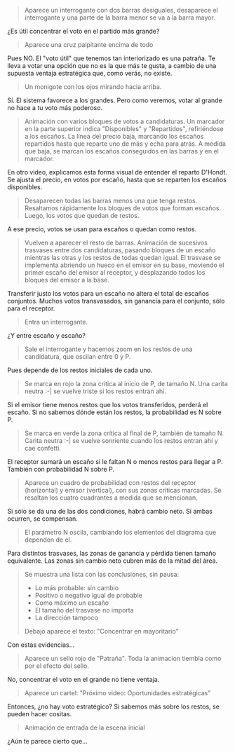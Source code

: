 > Aparece un interrogante con dos barras desiguales,
> desaparece el interrogante y una parte de la barra menor se va a la barra mayor.

¿Es útil concentrar el voto en el partido más grande?

> Aparece una cruz palpitante encima de todo

Pues NO.
El "voto útil" que tenemos tan interiorizado es una patraña.
Te lleva a votar una opción que no es la que más te gusta,
a cambio de una supuesta ventaja estratégica
que, como verás, no existe.

> Un monigote con los ojos mirando hacia arriba.

Sí. El sistema favorece a los grandes.
Pero como veremos, votar al grande no hace a tu voto más poderoso.

> Animación con varios bloques de votos a candidaturas.
> Un marcador en la parte superior indica "Disponibles" y "Repartidos", refiriéndose a los escaños.
> La línea del precio baja, marcando los escaños repartidos hasta que reparte uno de más y echa para atrás.
> A medida que baja, se marcan los escaños conseguidos en las barras y en el marcador.

En otro video, explicamos esta forma visual de entender el reparto D'Hondt.
Se ajusta el precio, en votos por escaño, hasta que se reparten los escaños disponibles.

> Desaparecen todas las barras menos una que tenga restos.
> Resaltamos rápidamente los bloques de votos que forman escaños.
> Luego, los votos que quedan de restos.

A ese precio, votos se usan para escaños o quedan como restos.

> Vuelven a aparecer el resto de barras.
> Animación de sucesivos trasvases entre dos candidaturas,
> pasando bloques de un escaño mientras las otras y los restos de todas quedan igual.
> El trasvase se implementa abriendo un hueco en el emisor en su base,
> moviendo el primer escaño del emisor al receptor, y desplazando todos los bloques del emisor a la base.

Transferir justo los votos para un escaño
no altera el total de escaños conjuntos.
Muchos votos transvasados,
sin ganancia para el conjunto, sólo para el receptor.

> Entra un interrogante.

¿Y entre escaño y escaño?

> Sale el interrogante y hacemos zoom en los restos de una candidatura,
> que oscilan entre 0 y P.

Pues depende de los restos iniciales de cada uno.

> Se marca en rojo la zona crítica al inicio de P, de tamaño N.
> Una carita neutra :-| se vuelve triste si los restos entran ahí.

Si el emisor tiene menos restos que los votos transferidos, perderá el escaño.
Si no sabemos dónde están los restos,
la probabilidad es N sobre P.

> Se marca en verde la zona crítica al final de P, también de tamaño N.
> Carita neutra :-| se vuelve sonriente cuando los restos entran ahí y cae confetti.

El receptor sumará un escaño si le faltan N o menos restos para llegar a P.
También con probabilidad N sobre P.

> Aparece un cuadro de probabilidad con restos del receptor (horizontal) y emisor (vertical),
> con sus zonas críticas marcadas.
> Se resaltan los cuatro cuadrantes a medida que se mencionan.

Si sólo se da una de las dos condiciones, habrá cambio neto.
Si ambas ocurren, se compensan.

> El parámetro N oscila, cambiando los elementos del diagrama que dependen de el.

Para distintos trasvases,
las zonas de ganancia y pérdida tienen tamaño equivalente.
Las zonas sin cambio neto cubren más de la mitad del área.

> Se muestra una lista con las conclusiones, sin pausa:
> - Lo más probable: sin cambio
> - Positivo o negativo igual de probable
> - Como máximo un escaño
> - El tamaño del trasvase no importa
> - La dirección tampoco
> 
> Debajo aparece el texto: "Concentrar en mayoritario"

Con estas evidencias...

> Aparece un sello rojo de "Patraña". Toda la animacion tiembla como por el efecto del sello.

No, concentrar el voto en el grande no tiene ventaja.

> Aparece un cartel: "Próximo video: Oportunidades estratégicas"

Entonces, ¿no hay voto estratégico?
Si sabemos más sobre los restos, se pueden hacer cositas.

> Animación de entrada de la escena inicial

¿Aún te parece cierto que...
